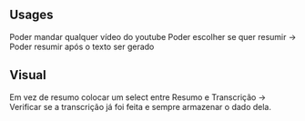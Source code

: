 ## Usages

Poder mandar qualquer vídeo do youtube
Poder escolher se quer resumir 
    -> Poder resumir após o texto ser gerado

## Visual

Em vez de resumo colocar um select entre Resumo e Transcrição
    -> Verificar se a transcrição já foi feita e sempre armazenar o dado dela.
